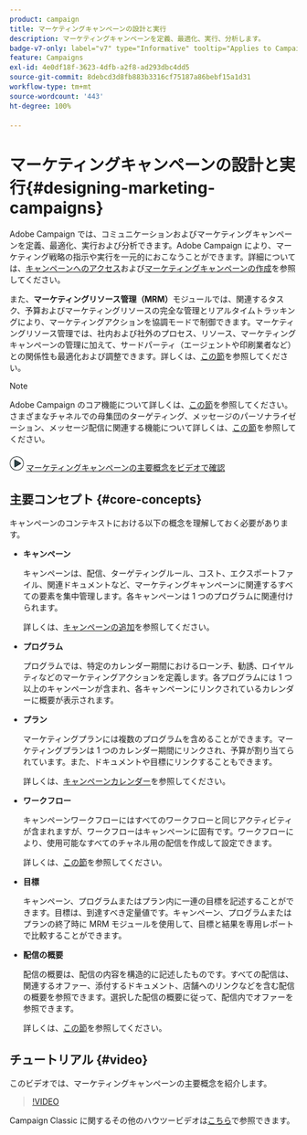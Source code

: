 ```yaml
---
product: campaign
title: マーケティングキャンペーンの設計と実行
description: マーケティングキャンペーンを定義、最適化、実行、分析します。
badge-v7-only: label="v7" type="Informative" tooltip="Applies to Campaign Classic v7 only"
feature: Campaigns
exl-id: 4e0df18f-3623-4dfb-a2f8-ad293dbc4dd5
source-git-commit: 8debcd3d8fb883b3316cf75187a86bebf15a1d31
workflow-type: tm+mt
source-wordcount: '443'
ht-degree: 100%

---
```


# マーケティングキャンペーンの設計と実行{#designing-marketing-campaigns}


Adobe Campaign では、コミュニケーションおよびマーケティングキャンペーンを定義、最適化、実行および分析できます。Adobe Campaign により、マーケティング戦略の指示や実行を一元的におこなうことができます。詳細については、[キャンペーンへのアクセス](../../distributed/using/accessing-campaigns.md)および[マーケティングキャンペーンの作成](../../campaign/using/setting-up-marketing-campaigns.md)を参照してください。

また、**マーケティングリソース管理（MRM）**&#x200B;モジュールでは、関連するタスク、予算およびマーケティングリソースの完全な管理とリアルタイムトラッキングにより、マーケティングアクションを協調モードで制御できます。マーケティングリソース管理では、社内および社外のプロセス、リソース、マーケティングキャンペーンの管理に加えて、サードパーティ（エージェントや印刷業者など）との関係性も最適化および調整できます。詳しくは、[この節](../../mrm/using/about-marketing-resource-management.md)を参照してください。

>[!NOTE]
>
>Adobe Campaign のコア機能について詳しくは、[この節](../../platform/using/about-adobe-campaign-classic.md)を参照してください。\
>さまざまなチャネルでの母集団のターゲティング、メッセージのパーソナライゼーション、メッセージ配信に関連する機能について詳しくは、[この節](../../delivery/using/steps-about-delivery-creation-steps.md)を参照してください。

![](assets/do-not-localize/how-to-video.png) [マーケティングキャンペーンの主要概念をビデオで確認](#video)

## 主要コンセプト {#core-concepts}

キャンペーンのコンテキストにおける以下の概念を理解しておく必要があります。

* **キャンペーン**

  キャンペーンは、配信、ターゲティングルール、コスト、エクスポートファイル、関連ドキュメントなど、マーケティングキャンペーンに関連するすべての要素を集中管理します。各キャンペーンは 1 つのプログラムに関連付けられます。

  詳しくは、[キャンペーンの追加](../../campaign/using/setting-up-marketing-campaigns.md#adding-a-campaign)を参照してください。

* **プログラム**

  プログラムでは、特定のカレンダー期間におけるローンチ、勧誘、ロイヤルティなどのマーケティングアクションを定義します。各プログラムには 1 つ以上のキャンペーンが含まれ、各キャンペーンにリンクされているカレンダーに概要が表示されます。


* **プラン**

  マーケティングプランには複数のプログラムを含めることができます。マーケティングプランは 1 つのカレンダー期間にリンクされ、予算が割り当てられています。また、ドキュメントや目標にリンクすることもできます。

  詳しくは、[キャンペーンカレンダー](../../campaign/using/accessing-marketing-campaigns.md#campaign-calendar)を参照してください。

* **ワークフロー**

  キャンペーンワークフローにはすべてのワークフローと同じアクティビティが含まれますが、ワークフローはキャンペーンに固有です。ワークフローにより、使用可能なすべてのチャネル用の配信を作成して設定できます。

  詳しくは、[この節](../../campaign/using/marketing-campaign-deliveries.md#building-the-main-target-in-a-workflow)を参照してください。

* **目標**

  キャンペーン、プログラムまたはプラン内に一連の目標を記述することができます。目標は、到達すべき定量値です。キャンペーン、プログラムまたはプランの終了時に MRM モジュールを使用して、目標と結果を専用レポートで比較することができます。

* **配信の概要**

  配信の概要は、配信の内容を構造的に記述したものです。すべての配信は、関連するオファー、添付するドキュメント、店舗へのリンクなどを含む配信の概要を参照できます。選択した配信の概要に従って、配信内でオファーを参照できます。

  詳しくは、[この節](../../campaign/using/marketing-campaign-deliveries.md#associating-and-structuring-resources-linked-via-a-delivery-outline)を参照してください。

## チュートリアル {#video}

このビデオでは、マーケティングキャンペーンの主要概念を紹介します。

>[!VIDEO](https://video.tv.adobe.com/v/35131?quality=12)

Campaign Classic に関するその他のハウツービデオは[こちら](https://experienceleague.adobe.com/docs/campaign-classic-learn/tutorials/overview.html?lang=ja)で参照できます。

